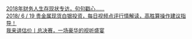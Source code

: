   
[2018年财务人生存现状专访，句句戳心......](http://www.dianyue.me/archives/733/04a2052siuxa00m2/)  
[2018/ 6 / 19 贵金属现货白银投资，每日视频点评行情解读，高胜算操作建议指导！](http://www.dianyue.me/archives/784/nrdnpuocqsr38k1b/)  
[我来讲估价丨总决赛，一场豪华的视听盛宴](http://www.dianyue.me/archives/958/4dzdsxrckltxbsu2/)